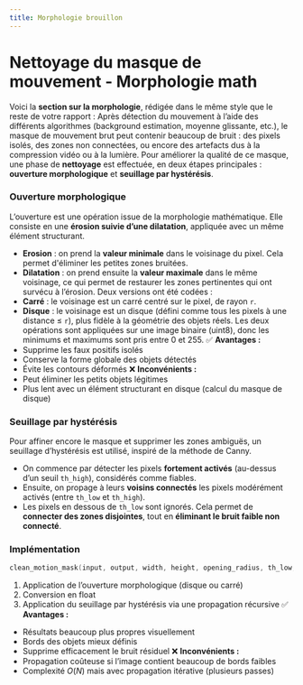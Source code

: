 ```yaml
---
title: Morphologie brouillon
---
```


# Nettoyage du masque de mouvement - Morphologie math
Voici la **section sur la morphologie**, rédigée dans le même style que le reste de votre rapport :
Après détection du mouvement à l’aide des différents algorithmes (background estimation, moyenne glissante, etc.), le masque de mouvement brut peut contenir beaucoup de bruit : des pixels isolés, des zones non connectées, ou encore des artefacts dus à la compression vidéo ou à la lumière.
Pour améliorer la qualité de ce masque, une phase de **nettoyage** est effectuée, en deux étapes principales : **ouverture morphologique** et **seuillage par hystérésis**.
### Ouverture morphologique
L’ouverture est une opération issue de la morphologie mathématique. Elle consiste en une **érosion suivie d’une dilatation**, appliquée avec un même élément structurant.
- **Erosion** : on prend la **valeur minimale** dans le voisinage du pixel. Cela permet d'éliminer les petites zones bruitées.
- **Dilatation** : on prend ensuite la **valeur maximale** dans le même voisinage, ce qui permet de restaurer les zones pertinentes qui ont survécu à l’érosion.
Deux versions ont été codées :
- **Carré** : le voisinage est un carré centré sur le pixel, de rayon `r`.
- **Disque** : le voisinage est un disque (défini comme tous les pixels à une distance ≤ `r`), plus fidèle à la géométrie des objets réels.
Les deux opérations sont appliquées sur une image binaire (uint8), donc les minimums et maximums sont pris entre 0 et 255.
✅ **Avantages :**
- Supprime les faux positifs isolés
- Conserve la forme globale des objets détectés
- Évite les contours déformés
❌ **Inconvénients :**
- Peut éliminer les petits objets légitimes
- Plus lent avec un élément structurant en disque (calcul du masque de disque)
### Seuillage par hystérésis
Pour affiner encore le masque et supprimer les zones ambiguës, un seuillage d’hystérésis est utilisé, inspiré de la méthode de Canny.
- On commence par détecter les pixels **fortement activés** (au-dessus d’un seuil `th_high`), considérés comme fiables.
- Ensuite, on propage à leurs **voisins connectés** les pixels modérément activés (entre `th_low` et `th_high`).
- Les pixels en dessous de `th_low` sont ignorés.
Cela permet de **connecter des zones disjointes**, tout en **éliminant le bruit faible non connecté**.
### Implémentation
```C++
clean_motion_mask(input, output, width, height, opening_radius, th_low, th_high, use_disk_element);
```
1. Application de l’ouverture morphologique (disque ou carré)
2. Conversion en float
3. Application du seuillage par hystérésis via une propagation récursive
✅ **Avantages :**
- Résultats beaucoup plus propres visuellement
- Bords des objets mieux définis
- Supprime efficacement le bruit résiduel
❌ **Inconvénients :**
- Propagation coûteuse si l’image contient beaucoup de bords faibles
- Complexité $O(N)$ mais avec propagation itérative (plusieurs passes)